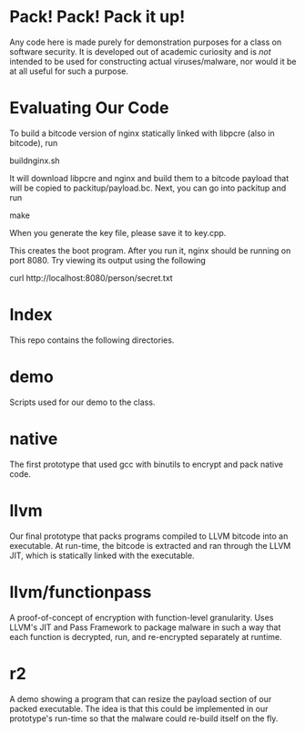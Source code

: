 Pack! Pack! Pack it up!
=======================

Any code here is made purely for demonstration purposes for a class on software
security. It is developed out of academic curiosity and is _not_ intended to be 
used for constructing actual viruses/malware, nor would it be at all useful 
for such a purpose.

Evaluating Our Code
===================

To build a bitcode version of nginx statically linked with libpcre 
(also in bitcode), run 

  buildnginx.sh

It will download libpcre and nginx and build them to a bitcode payload that
will be copied to packitup/payload.bc. Next, you can go into packitup and run

  make

When you generate the key file, please save it to key.cpp.

This creates the boot program. After you run it, nginx should be running on 
port 8080. Try viewing its output using the following

   curl http://localhost:8080/person/secret.txt

Index
=====

This repo contains the following directories.


demo
====

Scripts used for our demo to the class.

native
======

The first prototype that used gcc with binutils to encrypt and pack native code.

llvm
====

Our final prototype that packs programs compiled to LLVM bitcode into an executable.
At run-time, the bitcode is extracted and ran through the LLVM JIT, which is statically
linked with the executable.

llvm/functionpass
====

A proof-of-concept of encryption with function-level granularity.
Uses LLVM's JIT and Pass Framework to package malware in such a way that each function
is decrypted, run, and re-encrypted separately at runtime.

r2
==

A demo showing a program that can resize the payload section of our packed executable.
The idea is that this could be implemented in our prototype's run-time so that the
malware could re-build itself on the fly.
